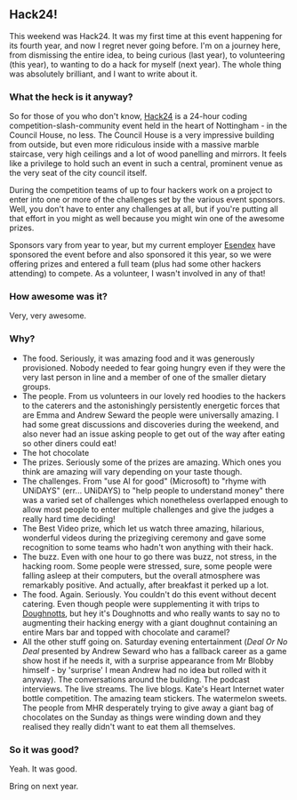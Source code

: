 ## Hack24!

This weekend was Hack24. It was my first time at this event happening for its fourth year, and now I regret never going before. I'm on a journey here, from dismissing the entire idea, to being curious (last year), to volunteering (this year), to wanting to do a hack for myself (next year). The whole thing was absolutely brilliant, and I want to write about it.

### What the heck is it anyway?

So for those of you who don't know, [Hack24](https://www.hack24.co.uk) is a 24-hour coding competition-slash-community event held in the heart of Nottingham - in the Council House, no less. The Council House is a very impressive building from outside, but even more ridiculous inside with a massive marble staircase, very high ceilings and a lot of wood panelling and mirrors. It feels like a privilege to hold such an event in such a central, prominent venue as the very seat of the city council itself.

During the competition teams of up to four hackers work on a project to enter into one or more of the challenges set by the various event sponsors. Well, you don't have to enter any challenges at all, but if you're putting all that effort in you might as well because you might win one of the awesome prizes.

Sponsors vary from year to year, but my current employer [Esendex](https://www.esendex.com) have sponsored the event before and also sponsored it this year, so we were offering prizes and entered a full team (plus had some other hackers attending) to compete. As a volunteer, I wasn't involved in any of that!

### How awesome was it?

Very, very awesome.

### Why?

* The food. Seriously, it was amazing food and it was generously provisioned. Nobody needed to fear going hungry even if they were the very last person in line and a member of one of the smaller dietary groups.
* The people. From us volunteers in our lovely red hoodies to the hackers to the caterers and the astonishingly persistently energetic forces that are Emma and Andrew Seward the people were universally amazing. I had some great discussions and discoveries during the weekend, and also never had an issue asking people to get out of the way after eating so other diners could eat!
* The hot chocolate
* The prizes. Seriously some of the prizes are amazing. Which ones you think are amazing will vary depending on your taste though.
* The challenges. From "use AI for good" (Microsoft) to "rhyme with UNiDAYS" (err... UNiDAYS) to "help people to understand money" there was a varied set of challenges which nonetheless overlapped enough to allow most people to enter multiple challenges and give the judges a really hard time deciding!
* The Best Video prize, which let us watch three amazing, hilarious, wonderful videos during the prizegiving ceremony and gave some recognition to some teams who hadn't won anything with their hack.
* The buzz. Even with one hour to go there was buzz, not stress, in the hacking room. Some people were stressed, sure, some people were falling asleep at their computers, but the overall atmosphere was remarkably positive. And actually, after breakfast it perked up a lot.
* The food. Again. Seriously. You couldn't do this event without decent catering. Even though people were supplementing it with trips to [Doughnotts](https://twitter.com/Doughnotts), but hey it's Doughnotts and who really wants to say no to augmenting their hacking energy with a giant doughnut containing an entire Mars bar and topped with chocolate and caramel?
* All the other stuff going on. Saturday evening entertainment (_Deal Or No Deal_ presented by Andrew Seward who has a fallback career as a game show host if he needs it, with a surprise appearance from Mr Blobby himself - by 'surprise' I mean Andrew had no idea but rolled with it anyway). The conversations around the building. The podcast interviews. The live streams. The live blogs. Kate's Heart Internet water bottle competition. The amazing team stickers. The watermelon sweets. The people from MHR desperately trying to give away a giant bag of chocolates on the Sunday as things were winding down and they realised they really didn't want to eat them all themselves.

### So it was good?

Yeah. It was good.

Bring on next year.
